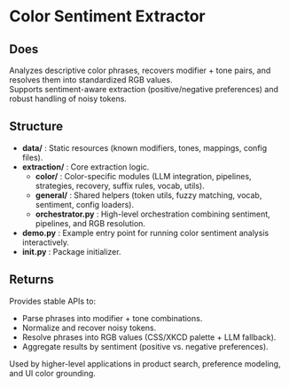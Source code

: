 # Color Sentiment Extractor

## Does
Analyzes descriptive color phrases, recovers modifier + tone pairs, and resolves them into standardized RGB values.  
Supports sentiment-aware extraction (positive/negative preferences) and robust handling of noisy tokens.

## Structure
- **data/** : Static resources (known modifiers, tones, mappings, config files).  
- **extraction/** : Core extraction logic.  
  - **color/** : Color-specific modules (LLM integration, pipelines, strategies, recovery, suffix rules, vocab, utils).  
  - **general/** : Shared helpers (token utils, fuzzy matching, vocab, sentiment, config loaders).  
  - **orchestrator.py** : High-level orchestration combining sentiment, pipelines, and RGB resolution.  
- **demo.py** : Example entry point for running color sentiment analysis interactively.  
- **__init__.py** : Package initializer.

## Returns
Provides stable APIs to:
- Parse phrases into modifier + tone combinations.  
- Normalize and recover noisy tokens.  
- Resolve phrases into RGB values (CSS/XKCD palette + LLM fallback).  
- Aggregate results by sentiment (positive vs. negative preferences).  

Used by higher-level applications in product search, preference modeling, and UI color grounding.
